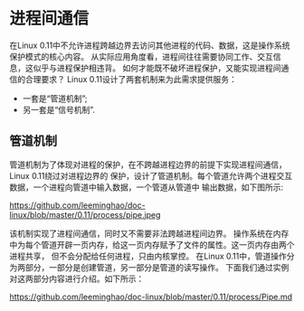 进程间通信
================================================================================

在Linux 0.11中不允许进程跨越边界去访问其他进程的代码、数据，这是操作系统保护模式的核心内容。
从实际应用角度看，进程间往往需要协同工作、交互信息，这似乎与进程保护相违背。
如何才能既不破坏进程保护，又能实现进程间通信的合理要求？
Linux 0.11设计了两套机制来为此需求提供服务：
* 一套是“管道机制”;
* 另一套是“信号机制”.

管道机制
--------------------------------------------------------------------------------

管道机制为了体现对进程的保护，在不跨越进程边界的前提下实现进程间通信，Linux 0.11绕过对进程边界的
保护，设计了管道机制。每个管道允许两个进程交互数据，一个进程向管道中输入数据，一个管道从管道中
输出数据，如下图所示:

https://github.com/leeminghao/doc-linux/blob/master/0.11/process/pipe.jpeg

该机制实现了进程间通信，同时又不需要非法跨越进程间边界。
操作系统在内存中为每个管道开辟一页内存，给这一页内存赋予了文件的属性。这一页内存由两个进程共享，
但不会分配给任何进程，只由内核掌控。
在Linux 0.11中，管道操作分为两部分，一部分是创建管道，另一部分是管道的读写操作。
下面我们通过实例对这两部分内容进行介绍。如下所示：

https://github.com/leeminghao/doc-linux/blob/master/0.11/process/Pipe.md